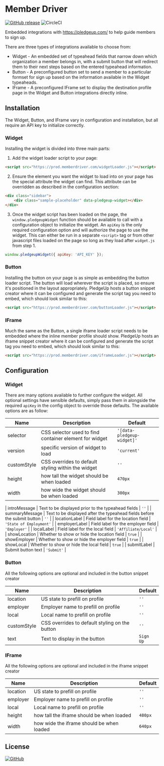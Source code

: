 # Member Driver

[![GitHub release](https://img.shields.io/github/release/PoliOpsLLC/widget.fund.svg)](https://github.com/PoliOpsLLC/widget.fund/releases) ![CircleCI](https://circleci.com/gh/PoliOpsLLC/widget.fund.svg?style=shield&circle-token=106f63f42cbc6494a70c56d603c40dbfba8cdb0c)

Embedded integrations with https://pledgeup.com/ to help guide members to sign up.

There are three types of integrations available to choose from:

 * Widget - An embedded set of typeahead fields that narrow down which organization a member belongs in, with a submit button that will redirect them to their next steps based on the entered typeahead information.
 * Button - A preconfigured button set to send a member to a particular formset for sign up based on the information available in the Widget typeaheads.
 * IFrame - A preconfigured IFrame set to display the destination profile page in the Widget and Button integrations directly inline.

## Installation

The Widget, Button, and IFrame vary in configuration and installation, but all require an API key to initialize correctly.

### Widget

Installing the widget is divided into three main parts:

 1. Add the widget loader script to your page:

```html
<script src="https://prod.memberdriver.com/widgetLoader.js"></script>
```

 2. Ensure the element you want the widget to load into on your page has the special attribute the widget can find. This attribute can be overridden as described in the configuration section:

 ```html
 <div class="sidebar">
     <div class="sample-placeholder" data-pledgeup-widget></div>
 </div>
 ```

 3. Once the widget script has been loaded on the page, the `window.pledgeupWidget` function should be available to call with a configuration object to initialize the widget. An `apiKey` is the only required configuration option and will authorize the page to use the widget. This can either be run in a separate `<script>` tag or from other javascript files loaded on the page so long as they load after `widget.js` from step 1.

```javascript
window.pledgeupWidget({ apiKey: 'API_KEY' });
```

### Button

Installing the button on your page is as simple as embedding the button loader script. The button will load wherever the script is placed, so ensure it's positioned in the layout appropriately. PledgeUp hosts a button snippet creator where it can be configured and generate the script tag you need to embed, which should look similar to this:

```html
<script src="https://prod.memberdriver.com/buttonLoader.js"></script>
```

### IFrame

Much the same as the Button, a single iframe loader script needs to be embedded where the inline member profile should show. PledgeUp hosts an iframe snippet creator where it can be configured and generate the script tag you need to embed, which should look similar to this:

```html
<script src="https://prod.memberdriver.com/iframeLoader.js"></script>
```

## Configuration

### Widget

There are many options available to further configure the widget. All optional settings have sensible defaults, simply pass them in alongside the required `apiKey` in the config object to override those defaults. The available options are as follow:

| Name | Description | Default |
| --- | --- | --- |
| selector | CSS selector used to find container element for widget | `'[data-pledgeup-widget]'` |
| version | specific version of widget to load | `'current'` |
| customStyle | CSS overrides to default styling within the widget | `''` |
| height | how tall the widget should be when loaded | `470px` |
| width | how wide the widget should be when loaded | `300px` |

| introMessage | Text to be displayed prior to the typeahead fields | `''` |
| summaryMessage | Text to be displayed after the typeahead fields before the submit button | `''` |
| locationLabel | Field label for the location field | `'State of Employment'` |
| employerLabel | Field label for the employer field | `'Employer'` |
| localLabel | Field label for the local field | `'Affiliate/Local'` |
| showLocation | Whether to show or hide the location field | `true` |
| showEmployer | Whether to show or hide the employer field | `true` |
| showLocal | Whether to show or hide the local field | `true` |
| submitLabel | Submit button text | `'Submit'` |

### Button

All the following options are optional and included in the button snippet creator

| Name | Description | Default |
| --- | --- | --- |
| location | US state to prefill on profile | `''` |
| employer | Employer name to prefill on profile | `''` |
| local | Local name to prefill on profile | `''` |
| customStyle | CSS overrides to default styling on the button | `''` |
| text | Text to display in the button | `Sign Up` |

### IFrame

All the following options are optional and included in the iframe snippet creator

| Name | Description | Default |
| --- | --- | --- |
| location | US state to prefill on profile | `''` |
| employer | Employer name to prefill on profile | `''` |
| local | Local name to prefill on profile | `''` |
| height | how tall the iframe should be when loaded | `480px` |
| width | how wide the iframe should be when loaded | `640px` |

## License

[![GitHub](https://img.shields.io/github/license/mashape/apistatus.svg)](https://mit-license.org/)
